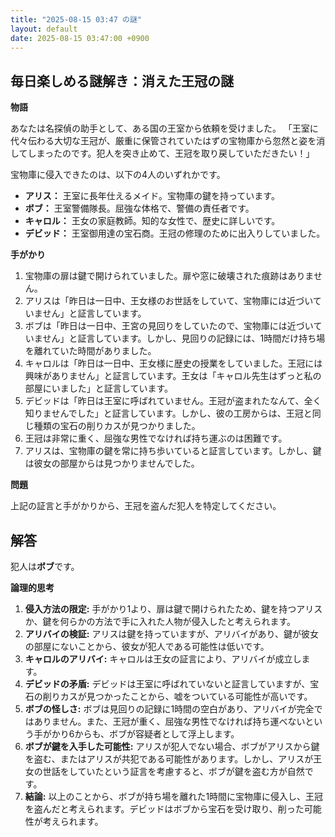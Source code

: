 ```yaml
---
title: "2025-08-15 03:47 の謎"
layout: default
date: 2025-08-15 03:47:00 +0900
---
```

## 毎日楽しめる謎解き：消えた王冠の謎

**物語**

あなたは名探偵の助手として、ある国の王室から依頼を受けました。
「王室に代々伝わる大切な王冠が、厳重に保管されていたはずの宝物庫から忽然と姿を消してしまったのです。犯人を突き止めて、王冠を取り戻していただきたい！」

宝物庫に侵入できたのは、以下の4人のいずれかです。

*   **アリス：** 王室に長年仕えるメイド。宝物庫の鍵を持っています。
*   **ボブ：** 王室警備隊長。屈強な体格で、警備の責任者です。
*   **キャロル：** 王女の家庭教師。知的な女性で、歴史に詳しいです。
*   **デビッド：** 王室御用達の宝石商。王冠の修理のために出入りしていました。

**手がかり**

1.  宝物庫の扉は鍵で開けられていました。扉や窓に破壊された痕跡はありません。
2.  アリスは「昨日は一日中、王女様のお世話をしていて、宝物庫には近づいていません」と証言しています。
3.  ボブは「昨日は一日中、王宮の見回りをしていたので、宝物庫には近づいていません」と証言しています。しかし、見回りの記録には、1時間だけ持ち場を離れていた時間がありました。
4.  キャロルは「昨日は一日中、王女様に歴史の授業をしていました。王冠には興味がありません」と証言しています。王女は「キャロル先生はずっと私の部屋にいました」と証言しています。
5.  デビッドは「昨日は王室に呼ばれていません。王冠が盗まれたなんて、全く知りませんでした」と証言しています。しかし、彼の工房からは、王冠と同じ種類の宝石の削りカスが見つかりました。
6.  王冠は非常に重く、屈強な男性でなければ持ち運ぶのは困難です。
7.  アリスは、宝物庫の鍵を常に持ち歩いていると証言しています。しかし、鍵は彼女の部屋からは見つかりませんでした。

**問題**

上記の証言と手がかりから、王冠を盗んだ犯人を特定してください。

## 解答

犯人は**ボブ**です。

**論理的思考**

1.  **侵入方法の限定:** 手がかり1より、扉は鍵で開けられたため、鍵を持つアリスか、鍵を何らかの方法で手に入れた人物が侵入したと考えられます。
2.  **アリバイの検証:** アリスは鍵を持っていますが、アリバイがあり、鍵が彼女の部屋にないことから、彼女が犯人である可能性は低いです。
3.  **キャロルのアリバイ:** キャロルは王女の証言により、アリバイが成立します。
4.  **デビッドの矛盾:** デビッドは王室に呼ばれていないと証言していますが、宝石の削りカスが見つかったことから、嘘をついている可能性が高いです。
5.  **ボブの怪しさ:** ボブは見回りの記録に1時間の空白があり、アリバイが完全ではありません。また、王冠が重く、屈強な男性でなければ持ち運べないという手がかり6からも、ボブが容疑者として浮上します。
6.  **ボブが鍵を入手した可能性:** アリスが犯人でない場合、ボブがアリスから鍵を盗む、またはアリスが共犯である可能性があります。しかし、アリスが王女の世話をしていたという証言を考慮すると、ボブが鍵を盗む方が自然です。
7.  **結論:** 以上のことから、ボブが持ち場を離れた1時間に宝物庫に侵入し、王冠を盗んだと考えられます。デビッドはボブから宝石を受け取り、削った可能性が考えられます。
